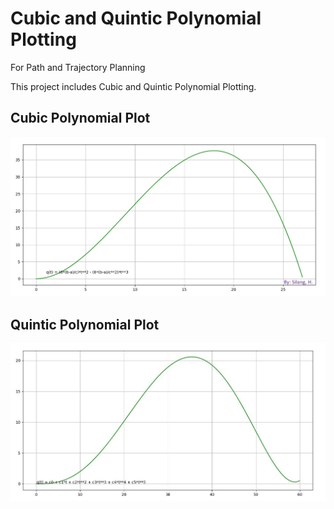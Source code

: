 # Cubic and Quintic Polynomial Plotting
 For Path and Trajectory Planning

This project includes Cubic and Quintic Polynomial Plotting.

## Cubic Polynomial Plot
<img src="Image/Cubic_Plot.jpg">

## Quintic Polynomial Plot
<img src="Image/Quintic_Plot.JPG">
